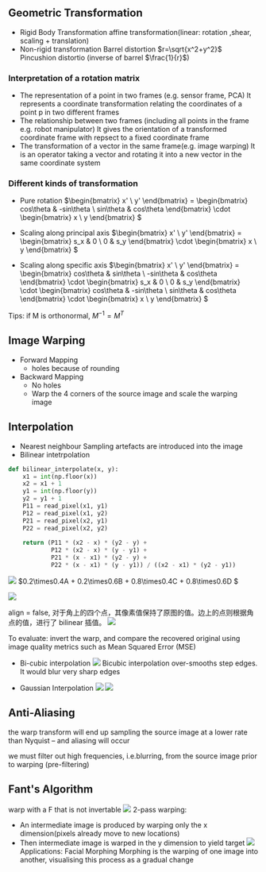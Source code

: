 ## Geometric Transformation
* Rigid Body Transformation
affine transformation(linear: rotation ,shear, scaling + translation)
* Non-rigid transformation
Barrel distortion $r=\sqrt{x^2+y^2}$
Pincushion distortio (inverse of barrel $\frac{1}{r}$)

### Interpretation of a rotation matrix
* The representation of a point in two frames (e.g. sensor frame, PCA)
It represents a coordinate transformation relating the coordinates of a point p in two different frames
* The relationship between two frames (including all points in the frame e.g. robot manipulator)
It gives the orientation of a transformed coordinate frame with repsect to a fixed coordinate frame
* The transformation of a vector in the same frame(e.g. image warping)
It is an operator taking a vector and rotating it into a new vector in the same coordinate system

### Different kinds of transformation
* Pure rotation
$\begin{bmatrix}
x' \\ 
y'
\end{bmatrix} = 
\begin{bmatrix}
cos\theta & -sin\theta \\
sin\theta & cos\theta
\end{bmatrix} \cdot
\begin{bmatrix}
x \\
y
\end{bmatrix}
$
 
*  Scaling along principal axis
$\begin{bmatrix}
x' \\ 
y'
\end{bmatrix} = 
\begin{bmatrix}
s_x & 0 \\
0 & s_y
\end{bmatrix} \cdot
\begin{bmatrix}
x \\
y
\end{bmatrix}
$
* Scaling along specific axis
 $\begin{bmatrix}
x' \\ 
y'
\end{bmatrix} = 
\begin{bmatrix}
cos\theta & sin\theta \\
-sin\theta & cos\theta
\end{bmatrix} \cdot
\begin{bmatrix}
s_x & 0 \\
0 & s_y
\end{bmatrix} \cdot
\begin{bmatrix}
cos\theta & -sin\theta \\
sin\theta & cos\theta
\end{bmatrix} \cdot
\begin{bmatrix}
x \\
y
\end{bmatrix}
$

Tips: if M is orthonormal, $M^{-1} = M^T$

## Image Warping
* Forward Mapping
    * holes because of rounding
* Backward Mapping
    * No holes
    * Warp the 4 corners of the source image  and scale the warping image

## Interpolation
* Nearest neighbour
Sampling artefacts are introduced into the image
* Bilinear intetrpolation
```python
def bilinear_interpolate(x, y):
    x1 = int(np.floor(x))
    x2 = x1 + 1
    y1 = int(np.floor(y))
    y2 = y1 + 1
    P11 = read_pixel(x1, y1)
    P12 = read_pixel(x1, y2)
    P21 = read_pixel(x2, y1)
    P22 = read_pixel(x2, y2)
    
    return (P11 * (x2 - x) * (y2 - y) + 
            P12 * (x2 - x) * (y - y1) + 
            P21 * (x - x1) * (y2 - y) + 
            P22 * (x - x1) * (y - y1)) / ((x2 - x1) * (y2 - y1))
```

![](\images\bilinear.png)
$0.2\times0.4A + 0.2\times0.6B + 0.8\times0.4C + 0.8\times0.6D $

![](\images\align_corners.png)

align = false, 对于角上的四个点，其像素值保持了原图的值。边上的点则根据角点的值，进行了 bilinear 插值。
![](\images\align_corners_example.png)


To evaluate: invert the warp, and compare the recovered original using image quality metrics such as Mean Squared Error (MSE) 


* Bi-cubic interpolation
![](\images\interpolation.png)
Bicubic interpolation over-smooths step edges.  It would blur very sharp edges 

* Gaussian Interpolation
![](\images\GaussianInterpolation.png)
![](\images\compare_inter.png)

## Anti-Aliasing
the warp transform will end up sampling the source image at a lower rate than Nyquist – and aliasing will occur

we must filter out high frequencies, i.e.blurring, from the source image prior to warping (pre-filtering)

## Fant's Algorithm
warp with a F that is not invertable
![](\images\noninvert_warping.png)
2-pass warping: 
* An intermediate image is produced by warping only the x dimension(pixels already move to new locations)
* Then intermediate image is warped in the y dimension to yield target
![](\images\fants.png)
Applications: Facial Morphing
Morphing is the warping of one image into another, visualising this process as a gradual change